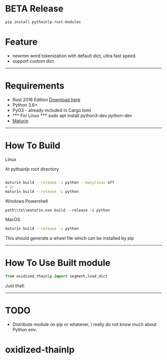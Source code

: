 
# BETA Release

```bash
pip install pythainlp-rust-modules
```


# Feature

- newmm word tokenization with default dict, ultra fast speed.
- support custom dict.
------------------------------------------------------------------------------------------------------------------
# Requirements

- Rust 2018 Edition [Download here](https://www.rust-lang.org/tools/install)
- Python 3.6+
- PyO3 - already included in Cargo.toml
- *** For Linux *** sudo apt install python3-dev python-dev
- [Maturin](https://github.com/PyO3/maturin)
----------------------------------------------------------------------------------------------------------------------------------------------------------------------------------------------
# How To Build 

Linux

At pythainlp root directory

```bash

maturin build --release -i python --manylinux off  
# Or 
maturin build --release -i python

```

Windows Powershell
```shell
path\\to\\maturin.exe build --release -i python

```

MacOS
```zsh
maturin build --release -i python
```


This should generate a wheel file which can be installed by pip

-------------------
# How To Use Built module

```python
from oxidized_thainlp import segment,load_dict


```

Just that!

--------------------------------------------------------------------------------------------------------------------------------------------------------
# TODO

- Distribute module on pip or whatever, I really do not know much about Python env.

# oxidized-thainlp
